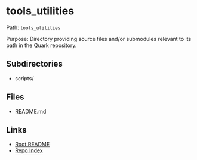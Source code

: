 # tools_utilities

Path: `tools_utilities`

Purpose: Directory providing source files and/or submodules relevant to its path in the Quark repository.

## Subdirectories
- scripts/

## Files
- README.md

## Links
- [Root README](README.md)
- [Repo Index](repo_index.json)
